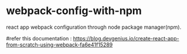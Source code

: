 # webpack-config-with-npm
react app webpack configuration through node package manager(npm).

#refer this documentation : https://blog.devgenius.io/create-react-app-from-scratch-using-webpack-fa6e41f15289
